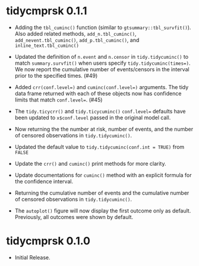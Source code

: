 # tidycmprsk 0.1.1

* Adding the `tbl_cuminc()` function (similar to `gtsummary::tbl_survfit()`). Also added related methods, `add_n.tbl_cuminc()`, `add_nevent.tbl_cuminc()`, `add_p.tbl_cuminc()`, and `inline_text.tbl_cuminc()`

* Updated the definition of `n.event` and `n.censor` in `tidy.tidycuminc()` to match `summary.survfit()` when users specify `tidy.tidycuminc(times=)`. We now report the cumulative number of events/censors in the interval prior to the specified times. (#49)

* Added `crr(conf.level=)` and `cuminc(conf.level=)` arguments. The tidy data frame returned with each of these objects now has confidence limits that match `conf.level=`. (#45)

* The `tidy.ticycrr()` and `tidy.ticycuminc()` `conf.level=` defaults have been updated to `x$conf.level` passed in the original model call.

* Now returning the the number at risk, number of events, and the number of censored observations in `tidy.tidycuminc()`.

* Updated the default value to `tidy.tidycuminc(conf.int = TRUE)` from `FALSE`

* Update the `crr()` and `cuminc()` print methods for more clarity.

* Update documentations for `cuminc()` method with an explicit formula for the confidence interval.

* Returning the cumulative number of events and the cumulative number of censored observations in `tidy.tidycuminc()`.

* The `autoplot()` figure will now display the first outcome only as default. Previously, all outcomes were shown by default. 

# tidycmprsk 0.1.0

* Initial Release.
